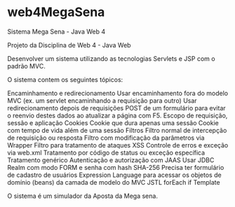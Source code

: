 # web4MegaSena
Sistema Mega Sena - Java Web 4

Projeto da Disciplina de Web 4 - Java Web

Desenvolver um sistema utilizando as tecnologias Servlets e JSP com o padrão MVC.

O sistema contem os seguintes tópicos:

Encaminhamento e redirecionamento
Usar encaminhamento fora do modelo MVC (ex. um servlet encaminhando a requisição para outro)
Usar redirecionamento depois de requisições POST de um formulário para evitar o reenvio destes dados ao atualizar a página com F5.
Escopo de requisição, sessão e aplicação
Cookies
Cookie que dura apenas uma sessão
Cookie com tempo de vida além de uma sessão
Filtros
Filtro normal de intercepção de requisição ou resposta
Filtro com modificação da parâmetros via Wrapper
Filtro para tratamento de ataques XSS
Controle de erros e exceção via web.xml
Tratamento por código de status ou exceção específica
Tratamento genérico
Autenticação e autorização com JAAS
Usar JDBC Realm com modo FORM e senha com hash SHA-256
Precisa ter formulário de cadastro de usuários
Expression Language para acessar os objetos de domínio (beans) da camada de modelo do MVC
JSTL
forEach
if
Template

O sistema é um simulador da Aposta da Mega sena.

